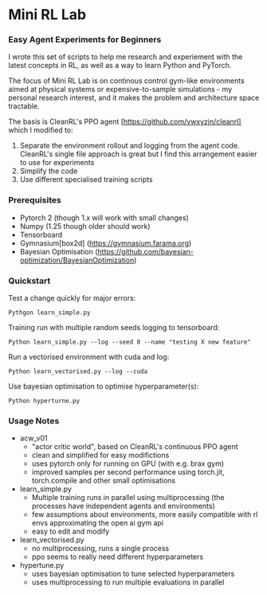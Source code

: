 # Mini RL Lab

### Easy Agent Experiments for Beginners

I wrote this set of scripts to help me research and experiement with the latest concepts in RL, as well as a way to learn Python and PyTorch.

The focus of Mini RL Lab is on continous control gym-like environments aimed at physical systems or expensive-to-sample simulations - my personal research interest, and it makes the problem and architecture space tractable.

The basis is CleanRL's PPO agent [https://github.com/vwxyzjn/cleanrl] which I modified to:

1. Separate the environment rollout and logging from the agent code. CleanRL's single file approach is great but I find this arrangement easier to use for experiments
2. Simplify the code
3. Use different specialised training scripts

### Prerequisites

* Pytorch 2 (though 1.x will work with small changes)
* Numpy (1.25 though older should work)
* Tensorboard
* Gymnasium[box2d] (https://gymnasium.farama.org)
* Bayesian Optimisation (https://github.com/bayesian-optimization/BayesianOptimization)


### Quickstart

Test a change quickly for major errors:

`Pythgon learn_simple.py`

Training run with multiple random seeds logging to tensorboard:

`Python learn_simple.py --log --seed 8 --name "testing X new feature"`

Run a vectorised environment with cuda and log:

`Python learn_vectorised.py --log --cuda`

Use bayesian optimisation to optimise hyperparameter(s):

`Python hyperturne.py`

### Usage Notes

* acw_v01
  * "actor critic world", based on CleanRL's continuous PPO agent 
  * clean and simplified for easy modifictions
  * uses pytorch only for running on GPU (with e.g. brax gym)
  * improved samples per second performance using torch.jit, torch.compile and other small optimisations
* learn_simple.py
  * Multiple training runs in parallel using multiprocessing (the processes have independent agents and environments)
  * few assumptions about environments, more easily compatible with rl envs approximating the open ai gym api
  * easy to edit and modify
* learn_vectorised.py
  * no multiprocessing, runs a single process
  * ppo seems to really need different hyperparameters
* hypertune.py
  * uses bayesian optimisation to tune selected hyperparameters
  * uses multiprocessing to run multiple evaluations in parallel  